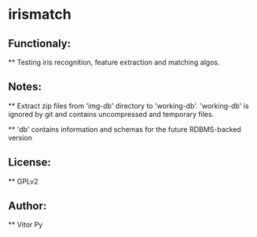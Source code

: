 irismatch
=========

Functionaly:
------------

** Testing iris recognition, feature extraction and matching algos. 

Notes:
------

** Extract zip files from 'img-db' directory to 'working-db'. 'working-db' is ignored by git and contains uncompressed and temporary files.

** 'db' contains information and schemas for the future RDBMS-backed version

License:
--------

** GPLv2

Author:
-------

** Vitor Py

